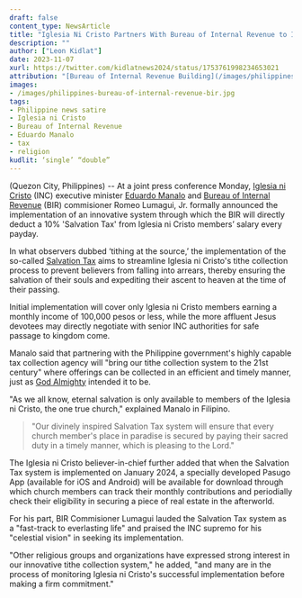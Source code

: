 ```yaml
---
draft: false
content_type: NewsArticle
title: "Iglesia Ni Cristo Partners With Bureau of Internal Revenue to Implement Innovative 'Salvation Tax' System"
description: ""
author: ["Leon Kidlat"]
date: 2023-11-07
xurl: https://twitter.com/kidlatnews2024/status/1753761998234653021
attribution: "[Bureau of Internal Revenue Building](/images/philippines-bureau-of-internal-revenue-bir.jpg) in Intramuros photo from [Wikimedia](https://commons.wikimedia.org/wiki/File:Intramurosjf0746_32.JPG). [Creative Commons](https://creativecommons.org/licenses/by-sa/3.0/deed.en) BY-SA 3.0."
images: 
- /images/philippines-bureau-of-internal-revenue-bir.jpg
tags:
- Philippine news satire
- Iglesia ni Cristo
- Bureau of Internal Revenue
- Eduardo Manalo
- tax
- religion
kudlit: ‘single’ “double”
---
```

(Quezon City, Philippines) -- At a joint press conference Monday, [Iglesia ni Cristo](/tags/iglesia-ni-cristo/) (INC) executive minister [Eduardo Manalo](/tags/eduardo-manalo/) and [Bureau of Internal Revenue](/tags/bureau-of-internal-revenue/) (BIR) commisioner Romeo Lumagui, Jr. formally announced the implementation of an innovative system through which the BIR will directly deduct a 10% 'Salvation Tax' from Iglesia ni Cristo members’ salary every payday.

In what observers dubbed ‘tithing at the source,’ the implementation of the so-called [Salvation Tax](/tags/tax/) aims to streamline Iglesia ni Cristo's tithe collection process to prevent believers from falling into arrears, thereby ensuring the salvation of their souls and expediting their ascent to heaven at the time of their passing.

Initial implementation will cover only Iglesia ni Cristo members earning a monthly income of 100,000 pesos or less, while the more affluent Jesus devotees may directly negotiate with senior INC authorities for safe passage to kingdom come.

Manalo said that partnering with the Philippine government's highly capable tax collection agency will "bring our tithe collection system to the 21st century" where offerings can be collected in an efficient and timely manner, just as [God Almighty](/tags/religion/) intended it to be.

"As we all know, eternal salvation is only available to members of the Iglesia ni Cristo, the one true church," explained Manalo in Filipino.

>"Our divinely inspired Salvation Tax system will ensure that every church member's place in paradise is secured by paying their sacred duty in a timely manner, which is pleasing to the Lord."

The Iglesia ni Cristo believer-in-chief further added that when the Salvation Tax system is implemented on January 2024, a specially developed Pasugo App (available for iOS and Android) will be available for download through which church members can track their monthly contributions and periodially check their eligibility in securing a piece of real estate in the afterworld.

For his part, BIR Commisioner Lumagui lauded the Salvation Tax system as a "fast-track to everlasting life" and praised the INC supremo for his "celestial vision" in seeking its implementation.

"Other religious groups and organizations have expressed strong interest in our innovative tithe collection system," he added, "and many are in the process of monitoring Iglesia ni Cristo's successful implementation before making a firm commitment."